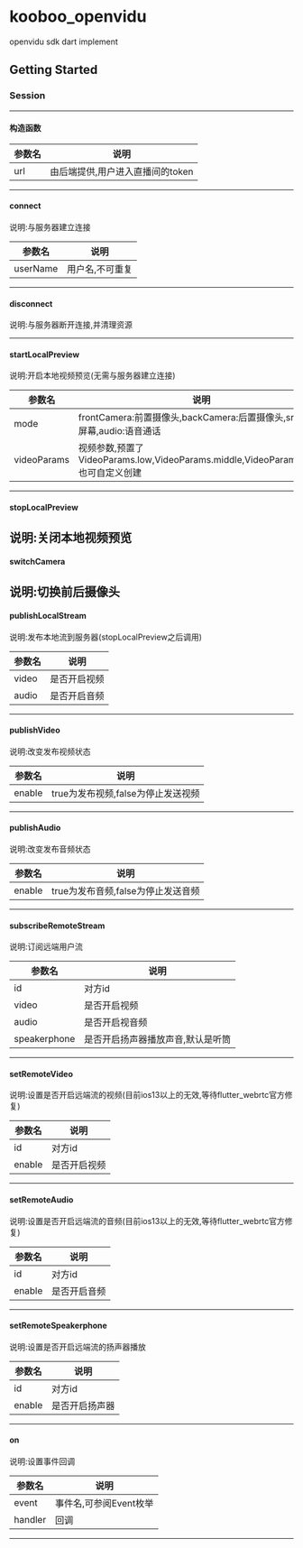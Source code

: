 # kooboo_openvidu

openvidu sdk dart implement

## Getting Started

### Session
-----------
#### 构造函数

|参数名|说明|
|-----|-----|
|url|由后端提供,用户进入直播间的token|

------------
#### connect

说明:与服务器建立连接

|参数名|说明|
|-----|-----|
|userName|用户名,不可重复|

------------
#### disconnect

说明:与服务器断开连接,并清理资源

------------
#### startLocalPreview

说明:开启本地视频预览(无需与服务器建立连接)

|参数名|说明|
|-----|-----|
|mode|frontCamera:前置摄像头,backCamera:后置摄像头,srceen:屏幕,audio:语音通话|
|videoParams|视频参数,预置了VideoParams.low,VideoParams.middle,VideoParams.high,也可自定义创建|

------------
#### stopLocalPreview

说明:关闭本地视频预览
------------

#### switchCamera

说明:切换前后摄像头
------------

#### publishLocalStream

说明:发布本地流到服务器(stopLocalPreview之后调用)

|参数名|说明|
|-----|-----|
|video|是否开启视频|
|audio|是否开启音频|

------------

#### publishVideo

说明:改变发布视频状态

|参数名|说明|
|-----|-----|
|enable|true为发布视频,false为停止发送视频|

------------

#### publishAudio

说明:改变发布音频状态

|参数名|说明|
|-----|-----|
|enable|true为发布音频,false为停止发送音频|

------------

#### subscribeRemoteStream

说明:订阅远端用户流

|参数名|说明|
|-----|-----|
|id|对方id|
|video|是否开启视频|
|audio|是否开启视音频|
|speakerphone|是否开启扬声器播放声音,默认是听筒|

------------

#### setRemoteVideo

说明:设置是否开启远端流的视频(目前ios13以上的无效,等待flutter_webrtc官方修复)

|参数名|说明|
|-----|-----|
|id|对方id|
|enable|是否开启视频|

------------

#### setRemoteAudio

说明:设置是否开启远端流的音频(目前ios13以上的无效,等待flutter_webrtc官方修复)

|参数名|说明|
|-----|-----|
|id|对方id|
|enable|是否开启音频|

------------

#### setRemoteSpeakerphone

说明:设置是否开启远端流的扬声器播放

|参数名|说明|
|-----|-----|
|id|对方id|
|enable|是否开启扬声器|

------------

#### on

说明:设置事件回调

|参数名|说明|
|-----|-----|
|event|事件名,可参阅Event枚举|
|handler|回调|

------------
